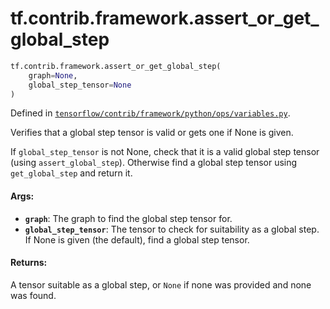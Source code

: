 <div itemscope itemtype="http://developers.google.com/ReferenceObject">
<meta itemprop="name" content="tf.contrib.framework.assert_or_get_global_step" />
<meta itemprop="path" content="Stable" />
</div>

# tf.contrib.framework.assert_or_get_global_step

``` python
tf.contrib.framework.assert_or_get_global_step(
    graph=None,
    global_step_tensor=None
)
```



Defined in [`tensorflow/contrib/framework/python/ops/variables.py`](https://www.tensorflow.org/code/tensorflow/contrib/framework/python/ops/variables.py).

Verifies that a global step tensor is valid or gets one if None is given.

If `global_step_tensor` is not None, check that it is a valid global step
tensor (using `assert_global_step`). Otherwise find a global step tensor using
`get_global_step` and return it.

#### Args:

* <b>`graph`</b>: The graph to find the global step tensor for.
* <b>`global_step_tensor`</b>: The tensor to check for suitability as a global step.
    If None is given (the default), find a global step tensor.


#### Returns:

A tensor suitable as a global step, or `None` if none was provided and none
was found.